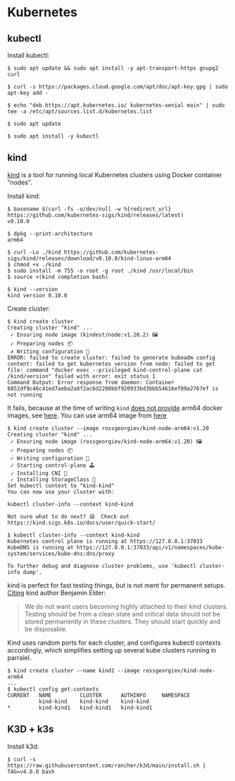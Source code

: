 # Kubernetes

## kubectl

Install kubectl:
```text
$ sudo apt update && sudo apt install -y apt-transport-https gnupg2 curl

$ curl -s https://packages.cloud.google.com/apt/doc/apt-key.gpg | sudo apt-key add -

$ echo "deb https://apt.kubernetes.io/ kubernetes-xenial main" | sudo tee -a /etc/apt/sources.list.d/kubernetes.list

$ sudo apt update

$ sudo apt install -y kubectl
```

## kind

[kind](https://kind.sigs.k8s.io) is a tool for running local Kubernetes clusters using Docker container “nodes”.

Install kind:
```text
$ basename $(curl -fs -o/dev/null -w %{redirect_url} https://github.com/kubernetes-sigs/kind/releases/latest)
v0.10.0

$ dpkg --print-architecture
arm64

$ curl -Lo ./kind https://github.com/kubernetes-sigs/kind/releases/download/v0.10.0/kind-linux-arm64
$ chmod +x ./kind
$ sudo install -m 755 -o root -g root ./kind /usr/local/bin
$ source <(kind completion bash)

$ kind --version
kind version 0.10.0
```

Create cluster:
```text
$ kind create cluster
Creating cluster "kind" ...
 ✓ Ensuring node image (kindest/node:v1.20.2) 🖼
 ✓ Preparing nodes 📦
 ✗ Writing configuration 📜
ERROR: failed to create cluster: failed to generate kubeadm config content: failed to get kubernetes version from node: failed to get file: command "docker exec --privileged kind-control-plane cat /kind/version" failed with error: exit status 1
Command Output: Error response from daemon: Container 8852df9c46c41ed7aeba2a8f2ac6d2208bbf920933bd3bbb54616ef09a2767ef is not running
```

It fails, because at the time of writing `kind` [does not provide](https://hub.docker.com/r/kindest/node/tags) arm64 docker images, see [here](https://github.com/kubernetes-sigs/kind/issues/166). You can use arm64 image from [here](https://hub.docker.com/r/rossgeorgiev/kind-node-arm64/)
```text
$ kind create cluster --image rossgeorgiev/kind-node-arm64:v1.20
Creating cluster "kind" ...
 ✓ Ensuring node image (rossgeorgiev/kind-node-arm64:v1.20) 🖼
 ✓ Preparing nodes 📦
 ✓ Writing configuration 📜
 ✓ Starting control-plane 🕹️
 ✓ Installing CNI 🔌
 ✓ Installing StorageClass 💾
Set kubectl context to "kind-kind"
You can now use your cluster with:

kubectl cluster-info --context kind-kind

Not sure what to do next? 😅  Check out https://kind.sigs.k8s.io/docs/user/quick-start/
```

```text
$ kubectl cluster-info --context kind-kind
Kubernetes control plane is running at https://127.0.0.1:37033
KubeDNS is running at https://127.0.0.1:37033/api/v1/namespaces/kube-system/services/kube-dns:dns/proxy

To further debug and diagnose cluster problems, use 'kubectl cluster-info dump'.

```

kind is perfect for fast testing things, but is not ment for permanent setups. [Citing](https://github.com/kubernetes-sigs/kind/issues/1867#issuecomment-698611610) kind author Benjamin Elder:
> We do not want users becoming highly attached to their kind clusters. Testing should be from a clean state and critical data should not be stored permanently in these clusters. They should start quickly and be disposable.

Kind uses random ports for each cluster, and configures kubectl contexts accordingly, which simplifies setting up several kube clusters running in parralel.

```text
$ kind create cluster --name kind1 --image rossgeorgiev/kind-node-arm64
...
$ kubectl config get-contexts
CURRENT   NAME         CLUSTER      AUTHINFO     NAMESPACE
          kind-kind    kind-kind    kind-kind    
*         kind-kind1   kind-kind1   kind-kind1   
```

## K3D + k3s

Install k3d:
```text
$ curl -s https://raw.githubusercontent.com/rancher/k3d/main/install.sh | TAG=v4.0.0 bash
```
